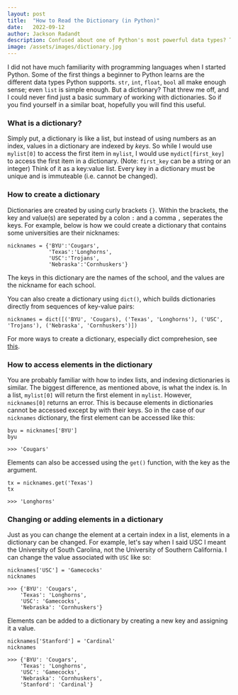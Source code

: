 ```yaml
---
layout: post
title:  "How to Read the Dictionary (in Python)"
date:   2022-09-12
author: Jackson Radandt
description: Confused about one of Python's most powerful data types? This is your one stop shop for understanding dictionaries.
image: /assets/images/dictionary.jpg
---
```

I did not have much familiarity with programming languages when I started Python. Some of the first things a beginner to Python learns are the different data types Python supports. `str`, `int`, `float`, `bool` all make enough sense; even `list` is simple enough. But a dictionary? That threw me off, and I could never find just a basic summary of working with dictionaries. So if you find yourself in a similar boat, hopefully you will find this useful.

### What is a dictionary?
Simply put, a dictionary is like a list, but instead of using numbers as an index, values in a dictionary are indexed by _keys_. So while I would use `mylist[0]` to access the first item in `mylist`, I would use `mydict[first_key]` to access the first item in a dictionary. (Note: `first_key` can be a string or an integer) Think of it as a key:value list. Every key in a dictionary must be unique and is immuteable (i.e. cannot be changed).


### How to create a dictionary
Dictionaries are created by using curly brackets `{}`. Within the brackets, the key and value(s) are seperated by a colon `:` and a comma `,` seperates the keys. For example, below is how we could create a dictionary that contains some universities are their nicknames:

```
nicknames = {'BYU':'Cougars', 
             'Texas':'Longhorns', 
             'USC':'Trojans', 
             'Nebraska':'Cornhuskers'}
```
The keys in this dictionary are the names of the school, and the values are the nickname for each school.

You can also create a dictionary using `dict()`, which builds dictionaries directly from sequences of key-value pairs:

```
nicknames = dict([('BYU', 'Cougars), ('Texas', 'Longhorns'), ('USC', 'Trojans'), ('Nebraska', 'Cornhuskers')])
```

For more ways to create a dictionary, especially dict comprehesion, see [this](https://docs.python.org/3/tutorial/datastructures.html#dictionaries).

### How to access elements in the dictionary
You are probably familiar with how to index lists, and indexing dictionaries is similar. The biggest difference, as mentioned above, is what the index is. In a list, `mylist[0]` will return the first element in `mylist`. However, `nicknames[0]` returns an error. This is because elements in dictionaries cannot be accessed except by with their keys. So in the case of our `nicknames` dictionary, the first element can be accessed like this:

```
byu = nicknames['BYU']
byu
```
```
>>> 'Cougars'
```

Elements can also be accessed using the `get()` function, with the key as the argument.

```
tx = nicknames.get('Texas')
tx
```
```
>>> 'Longhorns'
```

### Changing or adding elements in a dictionary
Just as you can change the element at a certain index in a list, elements in a dictionary can be changed. For example, let's say when I said USC I meant the University of South Carolina, not the University of Southern California. I can change the value associated with `USC` like so:

```
nicknames['USC'] = 'Gamecocks'
nicknames
```
```
>>> {'BYU': 'Cougars',
    'Texas': 'Longhorns',
    'USC': 'Gamecocks',
    'Nebraska': 'Cornhuskers'}
```

Elements can be added to a dictionary by creating a new key and assigning it a value.

```
nicknames['Stanford'] = 'Cardinal'
nicknames
```
```
>>> {'BYU': 'Cougars',
    'Texas': 'Longhorns',
    'USC': 'Gamecocks',
    'Nebraska': 'Cornhuskers',
    'Stanford': 'Cardinal'}
```
